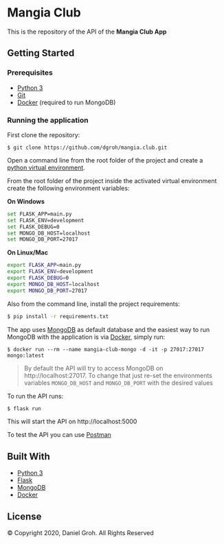 # Mangia Club

This is the repository of the API of the **Mangia Club App**

## Getting Started

### Prerequisites

* [Python 3](https://docs.python.org/3/)
* [Git](https://git-scm.com/)
* [Docker](https://www.docker.com/) (required to run MongoDB)

### Running the application

First clone the repository:

```
$ git clone https://github.com/dgroh/mangia.club.git
```

Open a command line from the root folder of the project and create a [python virtual environment](https://docs.python.org/3/library/venv.html).

From the root folder of the project inside the activated virtual environment create the following environment variables:

**On Windows**

```bash
set FLASK_APP=main.py
set FLASK_ENV=development
set FLASK_DEBUG=0
set MONGO_DB_HOST=localhost
set MONGO_DB_PORT=27017
```

**On Linux/Mac**

```bash
export FLASK_APP=main.py
export FLASK_ENV=development
export FLASK_DEBUG=0
export MONGO_DB_HOST=localhost
export MONGO_DB_PORT=27017
```

Also from the command line, install the project requirements:

```bash
$ pip install -r requirements.txt
```

The app uses [MongoDB](https://docs.mongodb.com/) as default database and the easiest way to run MongoDB with the application is via [Docker](https://www.docker.com/), simply run:

```
$ docker run --rm --name mangia-club-mongo -d -it -p 27017:27017 mongo:latest
```

> By default the API will try to access MongoDB on http://localhost:27017. To change that just re-set the environments variables `MONGO_DB_HOST` and `MONGO_DB_PORT` with the desired values

To run the API runs:

```bash
$ flask run
```

This will start the API on http://localhost:5000

To test the API you can use [Postman](https://www.postman.com/)

## Built With

* [Python 3](https://docs.python.org/3/)
* [Flask](https://palletsprojects.com/p/flask/)
* [MongoDB](https://docs.mongodb.com/)
* [Docker](https://www.docker.com/)

## License

&copy; Copyright 2020, Daniel Groh. All Rights Reserved